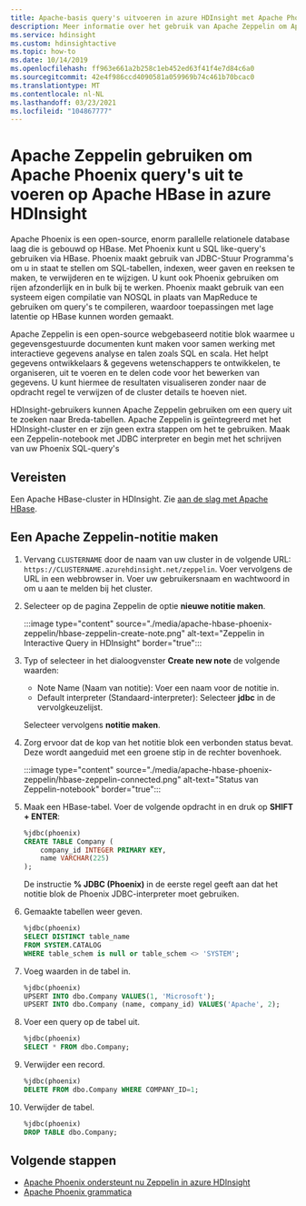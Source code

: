 ```yaml
---
title: Apache-basis query's uitvoeren in azure HDInsight met Apache Phoenix
description: Meer informatie over het gebruik van Apache Zeppelin om Apache base-query's uit te voeren met Phoenix.
ms.service: hdinsight
ms.custom: hdinsightactive
ms.topic: how-to
ms.date: 10/14/2019
ms.openlocfilehash: ff963e661a2b258c1eb452ed63f41f4e7d84c6a0
ms.sourcegitcommit: 42e4f986ccd4090581a059969b74c461b70bcac0
ms.translationtype: MT
ms.contentlocale: nl-NL
ms.lasthandoff: 03/23/2021
ms.locfileid: "104867777"
---
```

# <a name="use-apache-zeppelin-to-run-apache-phoenix-queries-over-apache-hbase-in-azure-hdinsight"></a>Apache Zeppelin gebruiken om Apache Phoenix query's uit te voeren op Apache HBase in azure HDInsight

Apache Phoenix is een open-source, enorm parallelle relationele database laag die is gebouwd op HBase. Met Phoenix kunt u SQL like-query's gebruiken via HBase. Phoenix maakt gebruik van JDBC-Stuur Programma's om u in staat te stellen om SQL-tabellen, indexen, weer gaven en reeksen te maken, te verwijderen en te wijzigen.  U kunt ook Phoenix gebruiken om rijen afzonderlijk en in bulk bij te werken. Phoenix maakt gebruik van een systeem eigen compilatie van NOSQL in plaats van MapReduce te gebruiken om query's te compileren, waardoor toepassingen met lage latentie op HBase kunnen worden gemaakt.

Apache Zeppelin is een open-source webgebaseerd notitie blok waarmee u gegevensgestuurde documenten kunt maken voor samen werking met interactieve gegevens analyse en talen zoals SQL en scala. Het helpt gegevens ontwikkelaars & gegevens wetenschappers te ontwikkelen, te organiseren, uit te voeren en te delen code voor het bewerken van gegevens. U kunt hiermee de resultaten visualiseren zonder naar de opdracht regel te verwijzen of de cluster details te hoeven niet.

HDInsight-gebruikers kunnen Apache Zeppelin gebruiken om een query uit te zoeken naar Breda-tabellen. Apache Zeppelin is geïntegreerd met het HDInsight-cluster en er zijn geen extra stappen om het te gebruiken. Maak een Zeppelin-notebook met JDBC interpreter en begin met het schrijven van uw Phoenix SQL-query's

## <a name="prerequisites"></a>Vereisten

Een Apache HBase-cluster in HDInsight. Zie [aan de slag met Apache HBase](./apache-hbase-tutorial-get-started-linux.md).

## <a name="create-an-apache-zeppelin-note"></a>Een Apache Zeppelin-notitie maken

1. Vervang `CLUSTERNAME` door de naam van uw cluster in de volgende URL: `https://CLUSTERNAME.azurehdinsight.net/zeppelin`. Voer vervolgens de URL in een webbrowser in. Voer uw gebruikersnaam en wachtwoord in om u aan te melden bij het cluster.

1. Selecteer op de pagina Zeppelin de optie **nieuwe notitie maken**.

   :::image type="content" source="./media/apache-hbase-phoenix-zeppelin/hbase-zeppelin-create-note.png" alt-text="Zeppelin in Interactive Query in HDInsight" border="true":::

1. Typ of selecteer in het dialoogvenster **Create new note** de volgende waarden:

   - Note Name (Naam van notitie): Voer een naam voor de notitie in.
   - Default interpreter (Standaard-interpreter): Selecteer **jdbc** in de vervolgkeuzelijst.

   Selecteer vervolgens **notitie maken**.

1. Zorg ervoor dat de kop van het notitie blok een verbonden status bevat. Deze wordt aangeduid met een groene stip in de rechter bovenhoek.

   :::image type="content" source="./media/apache-hbase-phoenix-zeppelin/hbase-zeppelin-connected.png" alt-text="Status van Zeppelin-notebook" border="true":::

1. Maak een HBase-tabel. Voer de volgende opdracht in en druk op **SHIFT + ENTER**:

   ```sql
   %jdbc(phoenix)
   CREATE TABLE Company (
       company_id INTEGER PRIMARY KEY,
       name VARCHAR(225)
   );
   ```

   De instructie **% JDBC (Phoenix)** in de eerste regel geeft aan dat het notitie blok de Phoenix JDBC-interpreter moet gebruiken.

1. Gemaakte tabellen weer geven.

   ```sql
   %jdbc(phoenix)
   SELECT DISTINCT table_name
   FROM SYSTEM.CATALOG
   WHERE table_schem is null or table_schem <> 'SYSTEM';
   ```

1. Voeg waarden in de tabel in.

   ```sql
   %jdbc(phoenix)
   UPSERT INTO dbo.Company VALUES(1, 'Microsoft');
   UPSERT INTO dbo.Company (name, company_id) VALUES('Apache', 2);
   ```

1. Voer een query op de tabel uit.

   ```sql
   %jdbc(phoenix)
   SELECT * FROM dbo.Company;
   ```

1. Verwijder een record.

   ```sql
   %jdbc(phoenix)
   DELETE FROM dbo.Company WHERE COMPANY_ID=1;
   ```

1. Verwijder de tabel.

   ```sql
   %jdbc(phoenix)
   DROP TABLE dbo.Company;
   ```

## <a name="next-steps"></a>Volgende stappen

- [Apache Phoenix ondersteunt nu Zeppelin in azure HDInsight](/archive/blogs/ashish/apache-phoenix-now-supports-zeppelin-in-azure-hdinsight)
- [Apache Phoenix grammatica](https://phoenix.apache.org/language/index.html)